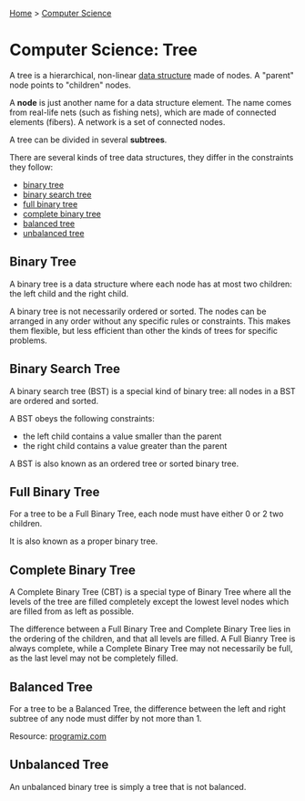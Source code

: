 [Home](../../README.md) > [Computer Science](./README.md)

# Computer Science: Tree

A tree is a hierarchical, non-linear [data structure](./ds.md) made of nodes. A "parent" node points to "children" nodes. 

A **node** is just another name for a data structure element. The name comes from real-life nets (such as fishing nets), which are made of connected elements (fibers). A network is a set of connected nodes.

A tree can be divided in several **subtrees**.

There are several kinds of tree data structures, they differ in the constraints they follow:
- [binary tree](#binary-tree)
- [binary search tree](#binary-search-tree)
- [full binary tree](#full-binary-tree)
- [complete binary tree](#complete-binary-tree)
- [balanced tree](#balanced-tree)
- [unbalanced tree](#unbalanced-tree)


## Binary Tree

A binary tree is a data structure where each node has at most two children: the left child and the right child.

A binary tree is not necessarily ordered or sorted. The nodes can be arranged in any order without any specific rules or constraints. This makes them flexible, but less efficient than other the kinds of trees for specific problems.


## Binary Search Tree

A binary search tree (BST) is a special kind of binary tree: all nodes in a BST are ordered and sorted.

A BST obeys the following constraints:
- the left child contains a value smaller than the parent
- the right child contains a value greater than the parent

A BST is also known as an ordered tree or sorted binary tree.


## Full Binary Tree

For a tree to be a Full Binary Tree, each node must have either 0 or 2 two children.

It is also known as a proper binary tree.


## Complete Binary Tree

A Complete Binary Tree (CBT) is a special type of Binary Tree where all the levels of the tree are filled completely except the lowest level nodes which are filled from as left as possible.

The difference between a Full Binary Tree and Complete Binary Tree lies in the ordering of the children, and that all levels are filled. A Full Bianry Tree is always complete, while a Complete Binary Tree may not necessarily be full, as the last level may not be completely filled.


## Balanced Tree

For a tree to be a Balanced Tree, the difference between the left and right subtree of any node must differ by not more than 1.

Resource: [programiz.com](https://www.programiz.com/dsa/balanced-binary-tree)


## Unbalanced Tree

An unbalanced binary tree is simply a tree that is not balanced.
